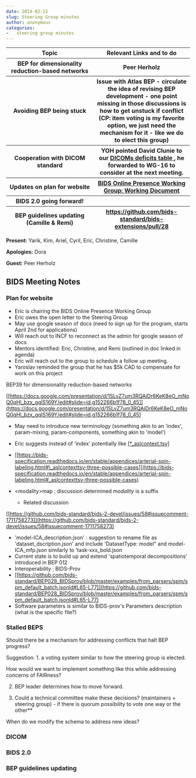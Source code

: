 ```yaml
---
date: 2024-02-22
slug: Steering Group minutes
author: anonymous
categories:
-   steering group minutes
---
```


<!-- more -->

<table>
 <colgroup>
  <col style="width: 47%"/>
  <col style="width: 52%"/>
 </colgroup>
 <thead>
  <tr class="header">
   <th>
    <strong>
     Topic
    </strong>
   </th>
   <th>
    <strong>
     Relevant Links and to do
    </strong>
   </th>
  </tr>
  <tr class="odd">
   <th>
    BEP for dimensionality reduction-based networks
   </th>
   <th>
    Peer Herholz
   </th>
  </tr>
  <tr class="header">
   <th>
    Avoiding BEP being stuck
   </th>
   <th>
    Issue with Atlas BEP - circulate the idea of revising BEP
development - one point missing in those discussions is how to get
unstuck if conflict (CP: item voting is my favorite option, we just
need the mechanism for it - like we do to elect this group)
   </th>
  </tr>
  <tr class="odd">
   <th>
    Cooperation with DICOM standard
   </th>
   <th>
    YOH pointed David Clunie to our
    <a href="https://docs.google.com/spreadsheets/u/0/d/1wcal4qi2z14bSKm7lTuqyzb3FdvmCDfXHl0iMhIFeaE/edit">
     <u>
      DICOMs
deficits table
     </u>
    </a>
    , he forwarded to WG-16 to consider at the next
meeting.
   </th>
  </tr>
  <tr class="header">
   <th>
    Updates on plan for website
   </th>
   <th>
    <a href="https://docs.google.com/document/d/1miuxSWHcSq0CQ-aufe8Ho0IJpJOirUogCd2HNOi5FHY/edit#heading=h.li30raxumiv7">
     <u>
      BIDS
Online Presence Working Group: Working Document
     </u>
    </a>
   </th>
  </tr>
  <tr class="odd">
   <th>
    BIDS 2.0 going forward!
   </th>
   <th>
   </th>
  </tr>
  <tr class="header">
   <th>
    BEP guidelines updating (Camille &amp; Remi)
   </th>
   <th>
    <a href="https://github.com/bids-standard/bids-extensions/pull/28">
     <u>
      https://github.com/bids-standard/bids-extensions/pull/28
     </u>
    </a>
   </th>
  </tr>
 </thead>
 <tbody>
 </tbody>
</table>

**Present:** Yarik, Kim, Ariel, Cyril, Eric, Christine, Camille

**Apologies:** Dora

**Guest:** Peer Herholz

## BIDS Meeting Notes

### Plan for website

-   Eric is chairing the BIDS Online Presence Working Group
-   Eric owes the open letter to the Steering Group
-   May use google season of docs (need to sign up for the program,
  starts April 2nd for applications)
-   Will reach out to INCF to reconnect as the admin for google
  season of docs
-   Mentors identified: Eric, Christine, and Remi (outlined in doc
  linked in agenda)
-   Eric will reach out to the group to schedule a follow up meeting.
-   Yaroslav reminded the group that he has \$5k CAD to compensate for
  work on this project

BEP39 for dimensionality reduction-based networks

[[https://docs.google.com/presentation/d/1SLvZ7um3RQAiDr6KeK8eO_mNoQ0qHl_bzx_gqIS169Y/edit#slide=id.g152266b1f78_0_45]](https://docs.google.com/presentation/d/1SLvZ7um3RQAiDr6KeK8eO_mNoQ0qHl_bzx_gqIS169Y/edit#slide=id.g152266b1f78_0_45)

-   May need to introduce new terminology (something akin to an
  \'index', param-mixing, param-components, something akin to
  \'model')
-   Eric suggests instead of \'index' potentially like
  [[\*\_aslcontext.tsv]](https://bids-specification.readthedocs.io/en/stable/appendices/arterial-spin-labeling.html#_aslcontexttsv-three-possible-cases)

   -   [[https://bids-specification.readthedocs.io/en/stable/appendices/arterial-spin-labeling.html#\_aslcontexttsv-three-possible-cases]](https://bids-specification.readthedocs.io/en/stable/appendices/arterial-spin-labeling.html#_aslcontexttsv-three-possible-cases)

-   \<modality\>map : discussion determined _modality_ is a suffix

       -  Related discussion

  [[https://github.com/bids-standard/bids-2-devel/issues/58#issuecomment-1711758273]](https://github.com/bids-standard/bids-2-devel/issues/58#issuecomment-1711758273)

-   \'model-ICA_description.json' : suggestion to rename file as
  \'dataset_dscription.json' and include \'DatasetType: model" and
  model-ICA_mfp.json similarly to \'task-xxx_bold.json
-   Current state is to build up and extend \'spatiotemporal
  decompositions' introduced in BEP 012
-   Interoperability : BIDS-Prov
-   [[https://github.com/bids-standard/BEP028_BIDSprov/blob/master/examples/from_parsers/spm/spm_default_batch.jsonld#L65-L77]](https://github.com/bids-standard/BEP028_BIDSprov/blob/master/examples/from_parsers/spm/spm_default_batch.jsonld#L65-L77)
-   Software parameters is similar to BIDS-prov's Parameters
  description (what is the specific file?)

### Stalled BEPS

Should there be a mechanism for addressing conflicts that halt BEP
progress?

Suggestion: 1. a voting system similar to how the steering group is
elected.

How would we want to implement something like this while addressing
concerns of FAIRness?

2. BEP leader determines how to move forward.

3. Could a technical committee make these decisions? (maintainers +
steering group) - if there is quorum possibility to vote one way or the
other**

When do we modify the schema to address new ideas?

### DICOM

### BIDS 2.0

### BEP guidelines updating

